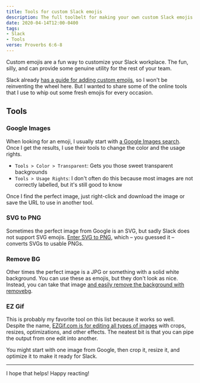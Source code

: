 ```yaml
---
title: Tools for custom Slack emojis
description: The full toolbelt for making your own custom Slack emojis
date: 2020-04-14T12:00-0400
tags:
- Slack
- Tools
verse: Proverbs 6:6-8
---
```


Custom emojis are a fun way to customize your Slack workplace. The fun, silly, and can provide some genuine utility for the rest of your team.

Slack already [has a guide for adding custom emojis](https://slack.com/help/articles/206870177-Add-custom-emoji), so I won't be reinventing the wheel here. But I wanted to share some of the online tools that I use to whip out some fresh emojis for every occasion.

## Tools

### Google Images

When looking for an emoji, I usually start with [a Google Images search](https://images.google.com/). Once I get the results, I use their tools to change the color and the usage rights.

- `Tools > Color > Transparent`: Gets you those sweet transparent backgrounds
- `Tools > Usage Rights`: I don't often do this because most images are not correctly labelled, but it's still good to know

Once I find the perfect image, just right-click and download the image or save the URL to use in another tool.

### SVG to PNG

Sometimes the perfect image from Google is an SVG, but sadly Slack does not support SVG emojis. [Enter SVG to PNG](https://svgtopng.com), which – you guessed it – converts SVGs to usable PNGs.

### Remove BG

Other times the perfect image is a JPG or something with a solid white background. You can use these as emojis, but they don't look as nice. Instead, you can take that image [and easily remove the background with removebg](https://www.remove.bg).

### EZ Gif

This is probably my favorite tool on this list because it works so well. Despite the name, [EZGif.com is for editing all types of images](https://ezgif.com/) with crops, resizes, optimizations, and other effects. The neatest bit is that you can pipe the output from one edit into another.

You might start with one image from Google, then crop it, resize it, and optimize it to make it ready for Slack.

---

I hope that helps! Happy reacting!

